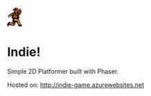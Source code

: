 ![Logo of the project](https://raw.githubusercontent.com/ttisch/indie/master/assets/indie_single.png)

# Indie!

Simple 2D Platformer built with Phaser.

Hosted on: <a href="http://indie-game.azurewebsites.net">http://indie-game.azurewebsites.net</a>
